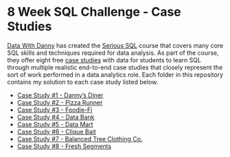 # 8 Week SQL Challenge - Case Studies
 

[Data With Danny](https://www.datawithdanny.com/) has created the [Serious SQL](https://www.datawithdanny.com/courses/serious-sql) course that covers many core SQL skills and techniques required for data analysis. As part of the course, they offer eight free [case studies](https://8weeksqlchallenge.com/getting-started/) with data for students to learn SQL through multiple realistic end-to-end case studies that closely represent the sort of work performed in a data analytics role. Each folder in this repository contains my solution to each case study listed below.

* [Case Study #1 - Danny’s Diner](https://github.com/cliffordcele/SQLChallenges/tree/main/1.%20Danny's%20Dinner)
* [Case Study #2 - Pizza Runner](https://github.com/cliffordcele/SQLChallenges/tree/main/2.%20Pizza%20Runner)
* [Case Study #3 - Foodie-Fi]()
* [Case Study #4 - Data Bank]()
* [Case Study #5 - Data Mart]()
* [Case Study #6 - Clique Bait]()
* [Case Study #7 - Balanced Tree Clothing Co.]()
* [Case Study #8 - Fresh Segments]()

